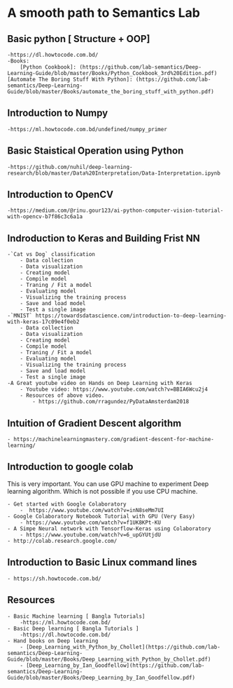 # A smooth path to Semantics Lab
## Basic python [ Structure + OOP]
	-https://dl.howtocode.com.bd/
	-Books:
		[Python Cookbook]: (https://github.com/lab-semantics/Deep-Learning-Guide/blob/master/Books/Python_Cookbook_3rd%20Edition.pdf)
    [Automate The Boring Stuff With Python]: (https://github.com/lab-semantics/Deep-Learning-Guide/blob/master/Books/automate_the_boring_stuff_with_python.pdf)
## Introduction to Numpy
	-https://ml.howtocode.com.bd/undefined/numpy_primer
## Basic Staistical Operation using Python
	-https://github.com/nuhil/deep-learning-research/blob/master/Data%20Interpretation/Data-Interpretation.ipynb
## Introduction to OpenCV
	-https://medium.com/@rinu.gour123/ai-python-computer-vision-tutorial-with-opencv-b7f86c3c6a1a

## Indroduction to Keras and Building Frist NN
	-`Cat vs Dog` classification
		- Data collection
		- Data visualization 
		- Creating model
		- Compile model
		- Traning / Fit a model
		- Evaluating model
		- Visualizing the training process
		- Save and load model
		- Test a single image
	-`MNIST` https://towardsdatascience.com/introduction-to-deep-learning-with-keras-17c09e4f0eb2
		- Data collection
		- Data visualization 
		- Creating model
		- Compile model
		- Traning / Fit a model
		- Evaluating model
		- Visualizing the training process
		- Save and load model
		- Test a single image
	-A Great youtube video on Hands on Deep Learning with Keras
		- Youtube video: https://www.youtube.com/watch?v=BBIA6Wcu2j4
		- Resources of above video.
			- https://github.com/rragundez/PyDataAmsterdam2018

## Intuition of Gradient Descent algorithm
	- https://machinelearningmastery.com/gradient-descent-for-machine-learning/

## Introduction to google colab
 This is very important. You can use GPU machine to experiment Deep learning 
 algorithm. Which is not possible if you use CPU machine.
 
	- Get started with Google Colaboratory
		-  https://www.youtube.com/watch?v=inN8seMm7UI
	- Google Colaboratory Notebook Tutorial with GPU (Very Easy)
		- https://www.youtube.com/watch?v=f1UK8KPt-KU
	- A Simpe Neural network with Tensorflow-Keras using Colaboratory
		- https://www.youtube.com/watch?v=6_upGYUtjdU
	- http://colab.research.google.com/

## Introduction to Basic Linux command lines
	- https://sh.howtocode.com.bd/

## Resources 
	- Basic Machine learning [ Bangla Tutorials]
		-https://ml.howtocode.com.bd/
	- Basic Deep learning [ Bangla Tutorials ]
		-https://dl.howtocode.com.bd/
	- Hand books on Deep learning
		- [Deep_Learning_with_Python_by_Chollet](https://github.com/lab-semantics/Deep-Learning-Guide/blob/master/Books/Deep_Learning_with_Python_by_Chollet.pdf)
		- [Deep_Learning_by_Ian_Goodfellow](https://github.com/lab-semantics/Deep-Learning-Guide/blob/master/Books/Deep_Learning_by_Ian_Goodfellow.pdf)
